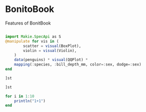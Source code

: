 # BonitoBook

Features of BonitBook

```python true false true

```
```julia true false true
import Makie.SpecApi as S
@manipulate for vis in (
        scatter = visual(BoxPlot),
        violin = visual(Violin),
    )
    data(penguins) * visual(QQPlot) *
    mapping(:species, :bill_depth_mm, color=:sex, dodge=:sex)
end
```
```julia true false true
]st
```
```julia true false true
]st
```
```julia true false true
for i in 1:10 
    println("1+1")
end
```
